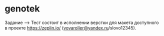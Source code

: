 # genotek

Задание --> Тест состоит в исполнении верстки для макета доступного в проекте https://zeplin.io/ (vovaroller@yandex.ru/slovo12345).
